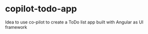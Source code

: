 # copilot-todo-app
Idea to use co-pilot to create a ToDo list app built with Angular as UI framework
